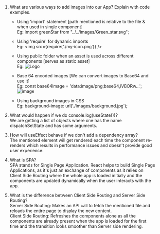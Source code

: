 1. What are various ways to add images into our App? Explain with code examples.
   - Using 'import' statement [path mentioned is relative to the file & when used in single component]  
     Eg: import greenStar from "../../images/Green_star.svg";  
     
   - Using 'require' for dynamic imports  
     Eg: <img src={require('./my-icon.png')} />  

   - Using public folder when an asset is used across different components [serves as static asset]  
     Eg: <img src="/images/logo.png" alt="Logo" />  
     
   - Base 64 encoded images [We can convert images to Base64 and use it]  
     Eg: const base64Image = 'data:image/png;base64,iVBORw...';  
     <img src={base64Image} alt="image" />  

   - Using background images in CSS  
     Eg: background-image: url('./images/background.jpg');  

2. What would happen if we do console.log(useState())?  
   We are getting a list of objects where one has the name dispatchSetState and has some arguments.  

4. How will useEffect behave if we don't add a dependency array?  
   The mentioned element will get rendered each time the component re-renders which results in performance issues and doesn't provide good user experience.  

5. What is SPA?  
   SPA stands for Single Page Application. React helps to build Single Page Applications, as it's just an exchange of components as it relies on Client Side Routing where the whole app is loaded initially and the components are updated dynamically when the user interacts with the app.  
   
7. What is the difference between Client Side Routing and Server Side Routing?  
   Server Side Routing:  Makes an API call to fetch the mentioned file and reloads the entire page to display the new content.  
   Client Side Routing: Refreshes the components alone as all the components are already present when the app is loaded for the first time and the transition looks smoother than Server side rendering.  
   
